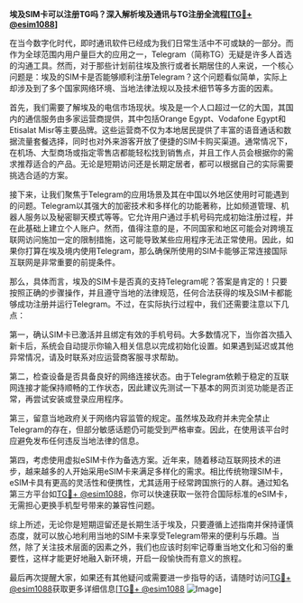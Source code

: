 **埃及SIM卡可以注册TG吗？深入解析埃及通讯与TG注册全流程[[TG💪+ @esim1088](https://t.me/s/esim1088)]**

在当今数字化时代，即时通讯软件已经成为我们日常生活中不可或缺的一部分。而作为全球范围内用户量巨大的应用之一，Telegram（简称TG）无疑是许多人首选的沟通工具。然而，对于那些计划前往埃及旅行或者长期居住的人来说，一个核心问题是：埃及的SIM卡是否能够顺利注册Telegram？这个问题看似简单，实际上却涉及到了多个国家网络环境、当地法律法规以及技术细节等多方面的因素。

首先，我们需要了解埃及的电信市场现状。埃及是一个人口超过一亿的大国，其国内的通信服务由多家运营商提供，其中包括Orange Egypt、Vodafone Egypt和Etisalat Misr等主要品牌。这些运营商不仅为本地居民提供了丰富的语音通话和数据流量套餐选择，同时也对外来游客开放了便捷的SIM卡购买渠道。通常情况下，在机场、大型商场或指定零售店都能轻松找到销售点，并且工作人员会根据你的需求推荐适合的产品。无论是短期访问还是长期定居者，都可以根据自己的实际需要挑选合适的方案。

接下来，让我们聚焦于Telegram的应用场景及其在中国以外地区使用时可能遇到的问题。Telegram以其强大的加密技术和多样化的功能著称，比如频道管理、机器人服务以及秘密聊天模式等等。它允许用户通过手机号码完成初始注册过程，并在此基础上建立个人账户。然而，值得注意的是，不同国家和地区可能会对跨境互联网访问施加一定的限制措施，这可能导致某些应用程序无法正常使用。因此，如果你打算在埃及境内使用Telegram，那么确保所使用的SIM卡能够正常连接国际互联网是非常重要的前提条件。

那么，具体而言，埃及的SIM卡是否真的支持Telegram呢？答案是肯定的！只要按照正确的步骤操作，并且遵守当地的法律规范，任何合法获得的埃及SIM卡都能够成功注册并运行Telegram。不过，在实际执行过程中，我们还需要注意以下几点：

第一，确认SIM卡已激活并且绑定有效的手机号码。大多数情况下，当你首次插入新卡后，系统会自动提示你输入相关信息以完成初始化设置。如果遇到延迟或其他异常情况，请及时联系对应运营商客服寻求帮助。

第二，检查设备是否具备良好的网络连接状态。由于Telegram依赖于稳定的互联网连接才能保持顺畅的工作状态，因此建议先测试一下基本的网页浏览功能是否正常，再尝试安装或登录应用程序。

第三，留意当地政府关于网络内容监管的规定。虽然埃及政府并未完全禁止Telegram的存在，但部分敏感话题仍可能受到严格审查。因此，在使用该平台时应避免发布任何违反当地法律的信息。

第四，考虑使用虚拟eSIM卡作为备选方案。近年来，随着移动互联网技术的进步，越来越多的人开始采用eSIM卡来满足多样化的需求。相比传统物理SIM卡，eSIM卡具有更高的灵活性和便携性，尤其适用于经常跨国旅行的人群。通过知名第三方平台如[TG💪+ @esim1088](https://t.me/s/esim1088)，你可以快速获取一张符合国际标准的eSIM卡，无需担心更换手机型号带来的兼容性问题。

综上所述，无论你是短期逗留还是长期生活于埃及，只要遵循上述指南并保持谨慎态度，就可以放心地利用当地的SIM卡来享受Telegram带来的便利与乐趣。当然，除了关注技术层面的因素之外，我们也应该时刻牢记尊重当地文化和习俗的重要性，这样才能更好地融入新环境，开启一段愉快而有意义的旅程。

最后再次提醒大家，如果还有其他疑问或需要进一步指导的话，请随时访问[TG💪+ @esim1088](https://t.me/s/esim1088)获取更多详细信息[[TG💪+ @esim1088](https://t.me/s/esim1088) ![Image](https://i.postimg.cc/4NQfJmqS/Snipaste-2025-05-13-00-14-12.png)]